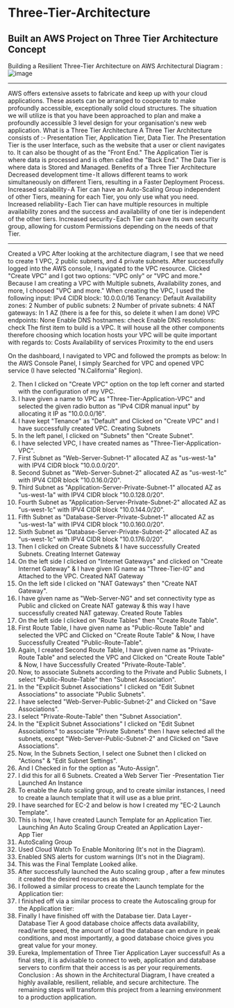 # Three-Tier-Architecture
Built an AWS Project on Three Tier Architecture Concept
---

Building a Resilient Three-Tier Architecture on AWS
Architectural Diagram :
![image](https://github.com/girhs/Three-Tier-Architecture/assets/93239323/59dc0759-5191-476c-854b-59f423b9ee38)


---

AWS offers extensive assets to fabricate and keep up with your cloud applications. These assets can be arranged to cooperate to make profoundly accessible, exceptionally solid cloud structures. The situation we will utilize is that you have been approached to plan and make a profoundly accessible 3 level design for your organisation's new web application.
What is a Three Tier Architecture
A Three Tier Architecture consists of :-
Presentation Tier, Application Tier, Data Tier.
The Presentation Tier is the user Interface, such as the website that a user or client navigates to. It can also be thought of as the "Front End."
The Application Tier is where data is processed and is often called the "Back End."
The Data Tier is where data is Stored and Managed.
Benefits of a Three Tier Architecture
Decreased development time - It allows different teams to work simultaneously on different Tiers, resulting in a Faster Deployment Process.
Increased scalability - A Tier can have an Auto-Scaling Group independent of other Tiers, meaning for each Tier, you only use what you need.
Increased reliability - Each Tier can have multiple resources in multiple availability zones and the success and availability of one tier is independent of the other tiers.
Increased security - Each Tier can have its own security group, allowing for custom Permissions depending on the needs of that Tier.

---

Created a VPC
After looking at the architecture diagram, I see that we need to create 1 VPC, 2 public subnets, and 4 private subnets. After successfully logged into the AWS console, I navigated to the VPC resource. Clicked "Create VPC" and I got two options: "VPC only" or "VPC and more."
Because I am creating a VPC with Multiple subnets, Availability zones, and more, I choosed "VPC and more."
When creating the VPC, I used the following input:
IPv4 CIDR block: 10.0.0.0/16
Tenancy: Default
Availability zones: 2
Number of public subnets: 2
Number of private subnets: 4
NAT gateways: In 1 AZ
(there is a fee for this, so delete it when I am done)
VPC endpoints: None
Enable DNS hostnames: check
Enable DNS resolutions: check
The first item to build is a VPC. It will house all the other components therefore choosing which location hosts your VPC will be quite important with regards to:
Costs
Availability of services
Proximity to the end users

On the dashboard, I navigated to VPC and followed the prompts as below:
In the AWS Console Panel, I simply Searched for VPC and opened VPC service (I have selected "N.California" Region).

2. Then I clicked on "Create VPC" option on the top left corner and started with the configuration of my VPC.
3. I have given a name to VPC as "Three-Tier-Application-VPC" and selected the given radio button as "IPv4 CIDR manual input" by allocating it IP as "10.0.0.0/16".
4. I have kept "Tenance" as "Default" and Clicked on "Create VPC" and I have successfully created VPC.
Creating Subnets
5. In the left panel, I clicked on "Subnets" then "Create Subnet".
6. I have selected VPC, I have created names as "Three-Tier-Application-VPC".
7. First Subnet as "Web-Server-Subnet-1" allocated AZ as "us-west-1a" with IPV4 CIDR block "10.0.0.0/20".
8. Second Subnet as "Web-Server-Subnet-2" allocated AZ as "us-west-1c" with IPV4 CIDR block "10.0.16.0/20".
9. Third Subnet as "Application-Server-Private-Subnet-1" allocated AZ as "us-west-1a" with IPV4 CIDR block "10.0.128.0/20".
10. Fourth Subnet as "Application-Server-Private-Subnet-2" allocated AZ as "us-west-1c" with IPV4 CIDR block "10.0.144.0/20".
11. Fifth Subnet as "Database-Server-Private-Subnet-1" allocated AZ as "us-west-1a" with IPV4 CIDR block "10.0.160.0/20".
12. Sixth Subnet as "Database-Server-Private-Subnet-2" allocated AZ as "us-west-1c" with IPV4 CIDR block "10.0.176.0/20".
13. Then I clicked on Create Subnets & I have successfully Created Subnets.
Creating Internet Gateway
14. On the left side I clicked on "Internet Gateways" and clicked on "Create Internet Gateway" & I have given IG name as "Three-Tier-IG" and Attached to the VPC.
Created NAT Gateway
15. On the left side I clicked on "NAT Gateways" then "Create NAT Gateway".
16. I have given name as "Web-Server-NG" and set connectivity type as Public and clicked on Create NAT gateway & this way I have successfully created NAT gateway.
Created Route Tables
17. On the left side I clicked on "Route Tables" then "Create Route Table".
18. First Route Table, I have given name as "Public-Route Table" and selected the VPC and Clicked on "Create Route Table" & Now, I have Successfully Created "Public-Route-Table".
19. Again, I created Second Route Table, I have given name as "Private-Route Table" and selected the VPC and Clicked on "Create Route Table" & Now, I have Successfully Created "Private-Route-Table".
20. Now, to associate Subnets according to the Private and Public Subnets, I select "Public-Route-Table" then "Subnet Association".
21. In the "Explicit Subnet Associations" I clicked on "Edit Subnet Associations" to associate "Public Subnets".
22. I have selected "Web-Server-Public-Subnet-2" and Clicked on "Save Associations".
23. I select "Private-Route-Table" then "Subnet Association".
24. In the "Explicit Subnet Associations" I clicked on "Edit Subnet Associations" to associate "Private Subnets" then I have selected all the subnets, except "Web-Server-Public-Subnet-2" and Clicked on "Save Associations".
25. Now, In the Subnets Section, I select one Subnet then I clicked on "Actions" & "Edit Subnet Settings".
26. And I Checked in for the option as "Auto-Assign".
27. I did this for all 6 Subnets.
Created a Web Server Tier -Presentation Tier
Launched An Instance
28. To enable the Auto scaling group, and to create similar instances, I need to create a launch template that it will use as a blue print.
29. I have searched for EC-2 and below is how I created my "EC-2 Launch Template".
30. This is how, I have created Launch Template for an Application Tier.
Launching An Auto Scaling Group
Created an Application Layer - App Tier
31. AutoScaling Group
32. Used Cloud Watch To Enable Monitoring (It's not in the Diagram).
33. Enabled SNS alerts for custom warnings (It's not in the Diagram).
34. This was the Final Template Looked alike.
35. After successfully launched the Auto scaling group , after a few minutes it created the desired resources as shown:
36. I followed a similar process to create the Launch template for the Application tier:
37. I finished off via a similar process to create the Autoscaling group for the Application tier:
38. Finally I have finished off with the Database tier.
Data Layer - Database Tier
A good database choice affects data availability, read/write speed, the amount of load the database can endure in peak conditions, and most importantly, a good database choice gives you great value for your money.
39. Eureka, Implementation of Three Tier Application Layer successful!
As a final step, it is advisable to connect to web, application and database servers to confirm that their access is as per your requirements.
Conclusion :
As shown in the Architectural Diagram, I have created a highly available, resilient, reliable, and secure architecture. The remaining steps will transform this project from a learning environment to a production application.

